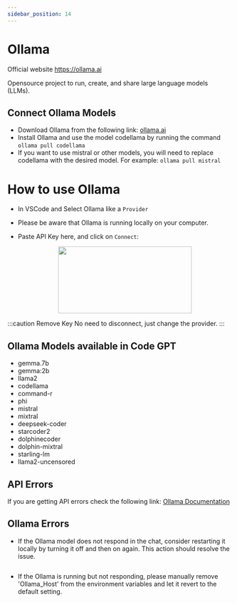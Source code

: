 ```yaml
---
sidebar_position: 14
---
```


# Ollama

Official website https://ollama.ai

Opensource project to run, create, and share large language models (LLMs).
## Connect Ollama Models
- Download Ollama from the following link: [ollama.ai](https://ollama.ai/)
- Install Ollama and use the model codellama by running the command ```ollama pull codellama```
- If you want to use mistral or other models, you will need to replace codellama with the desired model. For example: ```ollama pull mistral```

# How to use Ollama

- In VSCode and Select Ollama like a `Provider`
- Please be aware that Ollama is running locally on your computer.
- Paste API Key here, and click on `Connect`:

    <p align="center">
      <img width="300" height="150" src="https://github.com/davila7/code-gpt-docs/assets/37567214/65f81b2c-cf92-4e94-9041-bc4bcfe80477" />
    </p>
  

:::caution Remove Key 
No need to disconnect, just change the provider.
:::
  
## Ollama Models available in Code GPT
- gemma.7b
- gemma:2b
- llama2
- codellama
- command-r
- phi
- mistral
- mixtral
- deepseek-coder
- starcoder2
- dolphinecoder
- dolphin-mixtral
- starling-lm
- llama2-uncensored

## API Errors
If you are getting API errors check the following link: [Ollama Documentation](https://ollama.ai/)

## Ollama Errors
- If the Ollama model does not respond in the chat, consider restarting it locally by turning it off and then on again. This action should resolve the issue.

    <p align="center">
      <img width="250" height="00" src="https://github.com/davila7/code-gpt-docs/assets/37567214/4bd4e2c8-dbfb-46f3-b4d3-c3484cc7692c"/>
    </p>
  
- If the Ollama is running but not responding, please manually remove 'Ollama_Host' from the environment variables and let it revert to the default setting.
    


 


